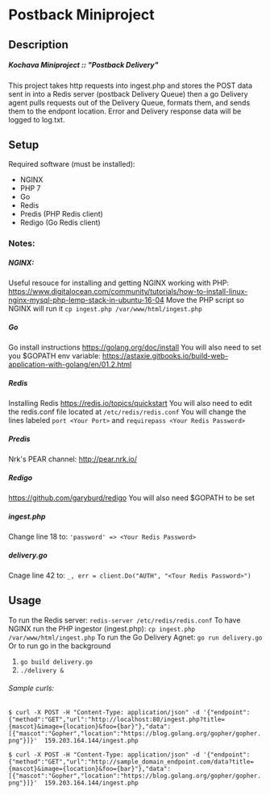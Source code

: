 # Postback Miniproject

## Description
##### Kochava Miniproject :: "Postback Delivery"
This project takes http requests into ingest.php and stores the POST data sent in into a Redis server (postback Delivery Queue) then a go Delivery agent pulls requests out of the Delivery Queue, formats them, and sends them to the endpont location. Error and Delivery response data will be logged to log.txt.
## Setup
Required software (must be installed):
- NGINX
- PHP 7
- Go
- Redis
- Predis (PHP Redis client)
- Redigo (Go Redis client)

### Notes:
##### NGINX:
Useful resouce for installing and getting NGINX working with PHP:
https://www.digitalocean.com/community/tutorials/how-to-install-linux-nginx-mysql-php-lemp-stack-in-ubuntu-16-04
Move the PHP script so NGINX will run it  `cp ingest.php /var/www/html/ingest.php`
##### Go
Go install instructions
https://golang.org/doc/install
You will also need to set you $GOPATH env variable:
https://astaxie.gitbooks.io/build-web-application-with-golang/en/01.2.html

##### Redis
Installing Redis
https://redis.io/topics/quickstart
You will also need to edit the redis.conf file located at `/etc/redis/redis.conf`
You will change the lines labeled
`port <Your Port>`
and
`requirepass <Your Redis Password>`

##### Predis
Nrk's PEAR channel:
http://pear.nrk.io/

##### Redigo
https://github.com/garyburd/redigo
You will also need $GOPATH to be set

##### ingest.php
Change line 18 to: `'password' => <Your Redis Password>`
##### delivery.go
Cnage line 42 to: `_, err = client.Do("AUTH", "<Tour Redis Password>")`

## Usage
To run the Redis server: `redis-server /etc/redis/redis.conf`
To have NGINX run the PHP ingestor (ingest.php): `cp ingest.php /var/www/html/ingest.php`
To run the Go Delivery Agnet: `go run delivery.go`
Or to run go in the background
1) `go build delivery.go`
2) `./delivery &`
###### Sample curls:
`$ curl -X POST -H "Content-Type: application/json" -d '{"endpoint":{"method":"GET","url":"http://localhost:80/ingest.php?title={mascot}&image={location}&foo={bar}"},"data":[{"mascot":"Gopher","location":"https://blog.golang.org/gopher/gopher.png"}]}'  159.203.164.144/ingest.php`

`$ curl -X POST -H "Content-Type: application/json" -d '{"endpoint":{"method":"GET","url":"http://sample_domain_endpoint.com/data?title={mascot}&image={location}&foo={bar}"},"data":[{"mascot":"Gopher","location":"https://blog.golang.org/gopher/gopher.png"}]}'  159.203.164.144/ingest.php`
